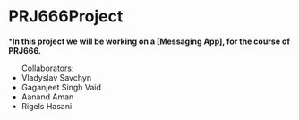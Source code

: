 # PRJ666Project

***In this project we will be working on a [Messaging App], for the course of PRJ666.**
<ul>
Collaborators:
  <li>
    Vladyslav Savchyn
  </li>
  <li>
    Gaganjeet Singh Vaid
  </li>
  <li>
    Aanand Aman
  </li>
  <li>
    Rigels Hasani
  </li>
</ul>
